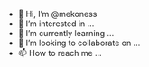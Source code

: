 - 👋 Hi, I’m @mekoness
- 👀 I’m interested in ...
- 🌱 I’m currently learning ...
- 💞️ I’m looking to collaborate on ...
- 📫 How to reach me ...

<!---
mekoness/mekoness is a ✨ special ✨ repository because its `README.md` (this file) appears on your GitHub profile.
You can click the Preview link to take a look at your changes.
--->
